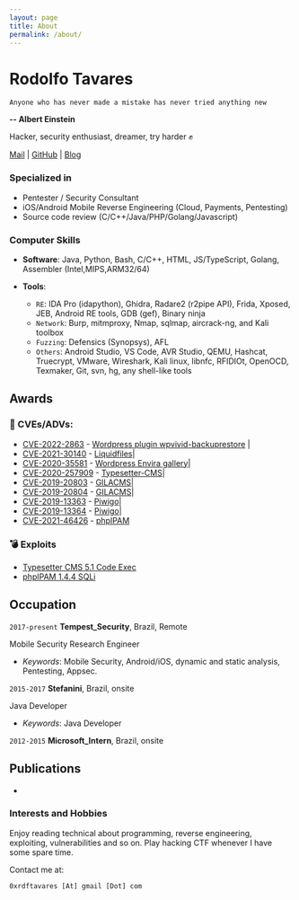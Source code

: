 ```yaml
---
layout: page
title: About
permalink: /about/
---
```


# Rodolfo Tavares

`Anyone who has never made a mistake has never tried anything new`

**-- Albert Einstein**

Hacker, security enthusiast, dreamer, try harder ✊ 

<div id="webaddress">
  <a href="mailto:0xrdftavares@gmail.com">Mail</a>
| <a href="https://github.com/0xrdf"> GitHub</a>
| <a href="https://0xrdf.github.io/"> Blog</a>
</div>


### Specialized in

- Pentester / Security Consultant
- iOS/Android Mobile Reverse Engineering (Cloud, Payments, Pentesting)
- Source code review (C/C++/Java/PHP/Golang/Javascript)


### Computer Skills
- __Software__: Java, Python, Bash, C/C++, HTML, JS/TypeScript, Golang,
            Assembler (Intel,MIPS,ARM32/64)

- __Tools__:
    - `RE`: IDA Pro (idapython), Ghidra, Radare2 (r2pipe API), Frida, Xposed, JEB, Android RE tools,
          GDB (gef), Binary ninja
    - `Network`: Burp, mitmproxy, Nmap, sqlmap, aircrack-ng, and Kali toolbox
    - `Fuzzing`: Defensics (Synopsys), AFL
    - `Others`: Android Studio, VS Code, AVR Studio, QEMU, Hashcat, Truecrypt,
              VMware, Wireshark, Kali linux, libnfc, RFIDIOt, OpenOCD, Texmaker, Git, svn, hg,
              any shell-like tools

## Awards

### 🔎 CVEs/ADVs:
 - [CVE-2022-2863](https://cve.mitre.org/cgi-bin/cvename.cgi?name=CVE-2022-2863) - [Wordpress plugin wpvivid-backuprestore](wpvivid-backuprestore) |
- [CVE-2021-30140](https://nvd.nist.gov/vuln/detail/CVE-2021-30140) - [Liquidfiles](https://www.liquidfiles.com/)|
- [CVE-2020-35581](https://nvd.nist.gov/vuln/detail/CVE-2020-35581) - [Wordpress Envira gallery](https://github.com/LionSher-Technologies/envira-gallery-lite)|
- [CVE-2020-257909](https://nvd.nist.gov/vuln/detail/CVE-2020-25790) - [Typesetter-CMS](https://github.com/Typesetter/Typesetter)|
- [CVE-2019-20803](https://nvd.nist.gov/vuln/detail/CVE-2019-20803) - [GILACMS](https://github.com/GilaCMS)|
- [CVE-2019-20804](https://nvd.nist.gov/vuln/detail/CVE-2019-20804) - [GILACMS](https://github.com/GilaCMS)|
- [CVE-2019-13363](https://nvd.nist.gov/vuln/detail/CVE-2019-13363) - [Piwigo](https://github.com/Piwigo)|
- [CVE-2019-13364](https://nvd.nist.gov/vuln/detail/CVE-2019-13364) - [Piwigo](https://github.com/Piwigo)|
- [CVE-2021-46426](https://nvd.nist.gov/vuln/detail/CVE-2021-46426) -  [phpIPAM](https://github.com/phpipam)


### 💣 Exploits 

- [Typesetter CMS 5.1  Code Exec](https://www.exploit-db.com/exploits/48906)
- [phpIPAM 1.4.4 SQLi](https://www.exploit-db.com/exploits/50684)

## Occupation

`2017-present`
__Tempest_Security__, Brazil, Remote

Mobile Security Research Engineer
- *Keywords*:  Mobile Security, Android/iOS, dynamic and static analysis, Pentesting, Appsec.

`2015-2017` 
__Stefanini__, Brazil, onsite

Java Developer
- *Keywords*: Java Developer

`2012-2015` 
__Microsoft_Intern__, Brazil, onsite

## Publications

- [](https://0xrdf.github.io)


### Interests and Hobbies

Enjoy reading technical about programming, reverse engineering, exploiting, vulnerabilities and so on. Play hacking CTF
whenever I have some spare time.

Contact me at:
```
0xrdftavares [At] gmail [Dot] com
```
